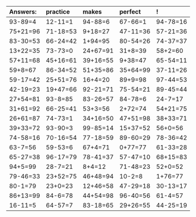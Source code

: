 | Answers: | practice | makes | perfect | ! |
| :--- | :--- | :--- | :--- | :--- |
| 93-89=4 | 12-11=1 | 94-88=6 | 67-66=1 | 94-78=16 | 
| 75+21=96 | 71-18=53 | 9+18=27 | 47-11=36 | 57-21=36 | 
| 83-30=53 | 66-24=42 | 1+94=95 | 80-54=26 | 74-37=37 | 
| 13+22=35 | 73-73=0 | 24+67=91 | 31+8=39 | 58+2=60 | 
| 57+11=68 | 45+16=61 | 39+16=55 | 9+38=47 | 65-54=11 | 
| 59+8=67 | 86-34=52 | 51+35=86 | 35+64=99 | 37-11=26 | 
| 59-17=42 | 25+51=76 | 16+4=20 | 89+9=98 | 97-44=53 | 
| 42-19=23 | 19+47=66 | 92-21=71 | 75-54=21 | 89-45=44 | 
| 27+54=81 | 93-8=85 | 83-26=57 | 84-78=6 | 24-7=17 | 
| 31+61=92 | 66-25=41 | 53+3=56 | 2+72=74 | 54+21=75 | 
| 26+61=87 | 74-73=1 | 34+16=50 | 47+51=98 | 38+33=71 | 
| 39+33=72 | 93-90=3 | 99-85=14 | 15+37=52 | 56+0=56 | 
| 74-58=16 | 70-16=54 | 77-18=59 | 89-60=29 | 78-36=42 | 
| 63-7=56 | 59-53=6 | 67+4=71 | 0+77=77 | 61-33=28 | 
| 65-27=38 | 96-17=79 | 78-41=37 | 57-47=10 | 68+15=83 | 
| 94+5=99 | 28-7=21 | 8+4=12 | 71-48=23 | 52+0=52 | 
| 79-46=33 | 23+52=75 | 46+48=94 | 10-2=8 | 1+76=77 | 
| 80-1=79 | 23+0=23 | 12+46=58 | 47-29=18 | 30-13=17 | 
| 86+13=99 | 84-6=78 | 44+54=98 | 96-40=56 | 61-4=57 | 
| 16-11=5 | 64-57=7 | 83-18=65 | 29+26=55 | 44-25=19 | 
